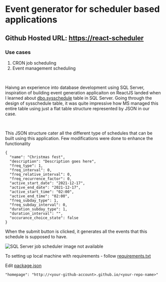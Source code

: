 
# Event generator for scheduler based applications

## Github Hosted URL: [https://react-scheduler](https://shantanugupta.github.io/react-scheduler/)

### Use cases
1. CRON job scheduling
2. Event management scheduling

</br>

Haivng an experience into database development using SQL Server, inspiration of building event generation applicaiton on ReactJS landed when I learned about [dbo.sysschedule](https://docs.microsoft.com/en-us/sql/relational-databases/system-tables/dbo-sysschedules-transact-sql?view=sql-server-ver15) table in SQL Server. Going through the design of sysschedule table, it was quite impressive how MS managed this entire table using just a flat table structure represented by JSON in our case.

</br>

This JSON structure cater all the different type of schedules that can be built using this application. Few modifications were done to enhance the functionality
```
{
  "name": "Christmas fest",
  "description": "Description goes here",
  "freq_type": 1,
  "freq_interval": 0,
  "freq_relative_interval": 0,
  "freq_recurrence_factor": 0,
  "active_start_date": "2021-12-17",
  "active_end_date": "2021-12-17",
  "active_start_time": "02:00",
  "active_end_time": "02:00",
  "freq_subday_type": 1,
  "freq_subday_interval": 0,
  "duration_subday_type": 1,
  "duration_interval": "",
  "occurance_choice_state": false
}
```
When the submit button is clicked, it generates all the events that this schedule is supposed to have.

![SQL Server job scheduler image not available](https://logicalread.com/wp-content/uploads/2016/03/Figure-4-LR-SQLAgent.png)


To setting up local machine with requirements - follow [requirements.txt](/requirements.txt)

Edit [package.json](package-lock.json)

```
"homepage": "http://<your-github-account>.github.io/<your-repo-name>"
```
